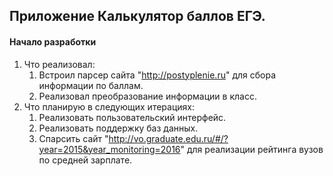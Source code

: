 ## Приложение Калькулятор баллов ЕГЭ.
#### Начало разработки
1. Что реализовал:
    1. Встроил парсер сайта "http://postyplenie.ru" для сбора информации по баллам.
    2. Реализовал преобразование информации в класс.
2. Что планирую в следующих итерациях:
    1. Реализовать пользовательский интерфейс.
    2. Реализовать поддержку баз данных.
    3. Спарсить сайт "http://vo.graduate.edu.ru/#/?year=2015&year_monitoring=2016" для реализации рейтинга вузов по средней зарплате.
    


